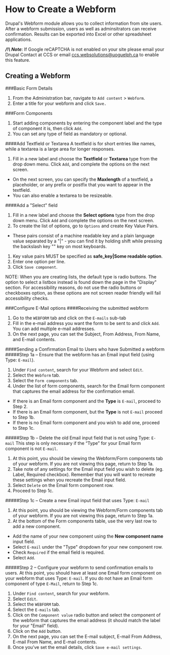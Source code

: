 # How to Create a Webform
Drupal's Webform module allows you to collect information from site users. 
After a webform submission, users as well as adminsitrators can receive confirmation.
Results can be exported into Excel or other spreadsheet applications.

**_/!\ Note_**: If Google reCAPTCHA is not enabled on your site please email your Drupal Contact at CCS or email ccs.websolutions@uoguelph.ca to enable this feature.

## Creating a Webform
###Basic Form Details
1. From the Administration bar, navigate to `Add content` > `Webform`.
1. Enter a title for your webform and click `Save.`

###Form Components
1. Start adding components by entering the component label and the type of component it is, then click `Add`.
1. You can set any type of field as mandatory or optional.

####Add Textfield or Textarea
A textfield is for short entries like names, while a textarea is a large area for longer responses.

1. Fill in a new label and choose the **Textfield** or **Textarea** type from the drop down menu. Click `Add`, and complete the options on the next screen.
  - On the next screen, you can specify the **Maxlength** of a textfield, a placeholder, or any prefix or postfix that you want to appear in the textfield.
  - You can also enable a textarea to be resizeable.

####Add a "Select" field
1. Fill in a new label and choose the **Select options** type from the drop down menu. Click `Add` and complete the options on the next screen.
1. To create the list of options, go to `Options` and create Key Value Pairs.
  - These pairs consist of a machine readable key and a plain language value separated by a "|" - you can find it by holding shift while pressing the backslash key "\" key on most keyboards.
1. Key value pairs MUST be specified as **safe_key|Some readable option**.
1. Enter one option per line.
1. Click `Save component`.

NOTE: When you are creating lists, the default type is radio buttons. The option to select a listbox instead is found down the page in the "Display" section. For accessibility reasons, do not use the radio buttons or checkboxes option, as these options are not screen reader friendly will fail accessibility checks.
 
###Configure E-Mail options
####Receiving the submitted webform
1. Go to the `WEBFORM` tab and click on the `E-mails` sub-tab
1. Fill in the e-mail address you want the form to be sent to and click `Add`. You can add multiple e-mail addresses.
1. On the next page, you can set the Subject, From Address, From Name, and E-mail contents.

####Sending a Confirmation Email to Users who have Submitted a webform
#####Step 1a – Ensure that the webform has an Email input field (using Type: `E-mail`).
1. Under `Find content`, search for your Webform and select `Edit`.
1. Select the `Webform` tab.
1. Select the `Form components` tab.
1. Under the list of form components, search for the Email form component that captures the email address for the confirmation email.
  - If there is an Email form component and the **Type** is `E-mail`, proceed to Step 2.
  - If there is an Email form component, but the **Type** is not `E-mail` proceed to Step 1b.
  - If there is no Email form component and you wish to add one, proceed to Step 1c.

#####Step 1b – Delete the old Email input field that is not using Type: `E-mail`
This step is only necessary if the “Type” for your Email form component is not `E-mail`.

1. At this point, you should be viewing the Webform/Form components tab of your webform. If you are not viewing this page, return to Step 1a.
1. Take note of any settings for the Email input field you wish to delete (eg. Label, Required checkbox). Remember that you will want to recreate these settings when you recreate the Email input field.
1. Select `Delete` on the Email form component row.
1. Proceed to Step 1c.

#####Step 1c – Create a new Email input field that uses Type: `E-mail`
1. At this point, you should be viewing the Webform/Form components tab of your webform. If you are not viewing this page, return to Step 1a.
1. At the bottom of the Form components table, use the very last row to add a new component.
  - Add the name of your new component using the **New component name** input field.
  - Select `E-mail` under the "Type" dropdown for your new component row.
  - Check `Required` if the email field is required.
  - Select `Add`.

#####Step 2 – Configure your webform to send confirmation emails to users.
At this point, you should have at least one Email form component on your webform that uses Type: `E-mail`. If you do not have an Email form component of type `E-Mail`, return to Step 1c.

1. Under `Find content`, search for your webform.
1. Select `Edit`.
1. Select the `WEBFORM` tab.
1. Select the `E-mails` tab.
1. Click on the `Component value` radio button and select the component of the webform that captures the email address (it should match the label for your "Email" field).
1. Click on the `Add` button.
1. On the next page, you can set the E-mail subject, E-mail From Address, E-mail From Name, and E-mail contents.
1. Once you’ve set the email details, click `Save e-mail settings`.
